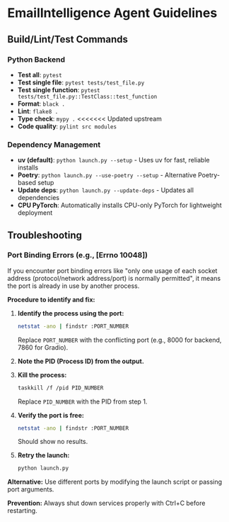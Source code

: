 # EmailIntelligence Agent Guidelines

## Build/Lint/Test Commands
### Python Backend
- **Test all**: `pytest`
- **Test single file**: `pytest tests/test_file.py`
- **Test single function**: `pytest tests/test_file.py::TestClass::test_function`
- **Format**: `black .`
- **Lint**: `flake8 .`
- **Type check**: `mypy .`
<<<<<<< Updated upstream
- **Code quality**: `pylint src modules`

### Dependency Management
- **uv (default)**: `python launch.py --setup` - Uses uv for fast, reliable installs
- **Poetry**: `python launch.py --use-poetry --setup` - Alternative Poetry-based setup
- **Update deps**: `python launch.py --update-deps` - Updates all dependencies
- **CPU PyTorch**: Automatically installs CPU-only PyTorch for lightweight deployment

## Troubleshooting

### Port Binding Errors (e.g., [Errno 10048])

If you encounter port binding errors like "only one usage of each socket address (protocol/network address/port) is normally permitted", it means the port is already in use by another process.

**Procedure to identify and fix:**

1. **Identify the process using the port:**
   ```bash
   netstat -ano | findstr :PORT_NUMBER
   ```
   Replace `PORT_NUMBER` with the conflicting port (e.g., 8000 for backend, 7860 for Gradio).

2. **Note the PID (Process ID) from the output.**

3. **Kill the process:**
   ```bash
   taskkill /f /pid PID_NUMBER
   ```
   Replace `PID_NUMBER` with the PID from step 1.

4. **Verify the port is free:**
   ```bash
   netstat -ano | findstr :PORT_NUMBER
   ```
   Should show no results.

5. **Retry the launch:**
   ```bash
   python launch.py
   ```

**Alternative:** Use different ports by modifying the launch script or passing port arguments.

**Prevention:** Always shut down services properly with Ctrl+C before restarting.
